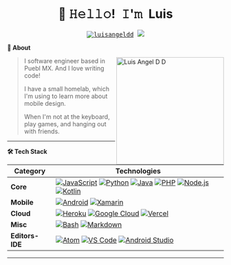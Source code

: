 <!-- Title -->
<h1 align="center" title="...and I'm happy to see you here :)">👋 𝙷𝚎𝚕𝚕𝚘! 𝙸'𝚖 Luis</h1>

<!-- Socials -->
<p align="center">
   <kbd>
  <a href="" title="Views - Luis Angel D D"><img src="https://komarev.com/ghpvc/?username=luisangeldd&label=Profile%20views&color=0e75b6&style=flat" alt="luisangeldd"/></a>
  <a href="https://www.linkedin.com/in/luis-angel-diaz-dorantes" title="LinkedIn - Luis Angel D D"><img src="https://img.shields.io/badge/-Luis_Angel-0072b1?style=flat&logo=Linkedin&logoColor=white" /></a>
  </kbd>
</p>

<!-- About Section -->
  <summary><b>👤 About</b></summary>
    <p>
      <img align="right" height="250" src="https://github.com/luisangeldd/luisangeldd/blob/main/assets/profile_picture.jpg" alt="Luis Angel D D" />
      
<blockquote>

I software engineer based in Puebl MX. And I love writing code!

I have a small homelab, which I'm using to learn more about mobile design. 

When I'm not at the keyboard, play games, and hanging out with friends.

</blockquote>
    
----
  
  </p>

  <!-- Tech Stack -->  
  <summary><b>🛠️ Tech Stack</b></summary>
    <p>

| **Category** | **Technologies** |
| - | - |
**Core** | [![JavaScript](https://img.shields.io/badge/JavaScript-F7DF1E?style=for-the-badge&logo=javascript&logoColor=black)](https://www.javascript.com/) [![Python](https://img.shields.io/badge/Python-14354C?style=for-the-badge&logo=python&logoColor=white)](https://www.python.org/) [![Java](https://img.shields.io/badge/Java-ED8B00?style=for-the-badge&logo=openjdk&logoColor=white)](https://www.java.com/) [![PHP](https://img.shields.io/badge/PHP-777BB4?style=for-the-badge&logo=php&logoColor=white)](https://www.php.net/) [![Node.js](https://img.shields.io/badge/Node.js-43853D?style=for-the-badge&logo=node.js&logoColor=white)](https://nodejs.org/) [![Kotlin](https://img.shields.io/badge/Kotlin-0095D5?&style=for-the-badge&logo=kotlin&logoColor=white)](https://kotlinlang.org/)
**Mobile** | [![Android](https://img.shields.io/badge/Android-3DDC84?style=for-the-badge&logo=android&logoColor=white)](https://developer.android.com/) [![Xamarin](https://img.shields.io/badge/Xamarin-3498DB?style=for-the-badge&logo=xamarin&logoColor=white)](https://dotnet.microsoft.com/en-us/apps/xamarin)
**Cloud** | [![Heroku](https://img.shields.io/badge/Heroku-430098?style=for-the-badge&logo=heroku&logoColor=white)](https://heroku.com/) [![Google Cloud](https://img.shields.io/badge/Google_Cloud-4285F4?style=for-the-badge&logo=google-cloud&logoColor=white)](https://cloud.google.com/) [![Vercel](https://img.shields.io/badge/Vercel-000000?style=for-the-badge&logo=vercel&logoColor=white)](https://vercel.com/)
**Misc** | [![Bash](https://img.shields.io/badge/GNU%20Bash-4EAA25?style=for-the-badge&logo=GNU%20Bash&logoColor=white)](https://www.gnu.org/software/bash/) [![Markdown](https://img.shields.io/badge/Markdown-000000?style=for-the-badge&logo=markdown&logoColor=white)](https://en.wikipedia.org/wiki/Markdown)
**Editors-IDE** | [![Atom](https://img.shields.io/badge/Atom-66595C?style=for-the-badge&logo=Atom&logoColor=white)](https://atom-editor.cc/) [![VS Code](https://img.shields.io/badge/Visual_Studio-5C2D91?style=for-the-badge&logo=visual%20studio&logoColor=white)](https://code.visualstudio.com/) [![Android Studio](https://img.shields.io/badge/Android_Studio-3DDC84?style=for-the-badge&logo=android-studio&logoColor=white)](https://developer.android.com/studio)

----      

  </p>
